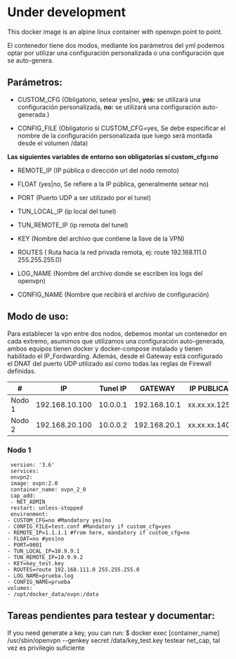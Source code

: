 # Under development

This docker image is an alpine linux container with openvpn point to point.

El contenedor tiene dos modos, mediante los parámetros del yml podemos optar por utilizar una configuración personalizada o una configuración que se auto-genera.

## Parámetros:

- CUSTOM_CFG (Obligatorio, setear yes|no, **yes:** se utilizará una configuración personalizada, **no:** se utilizará una configuración auto-generada.)

- CONFIG_FILE (Obligatorio si CUSTOM_CFG=yes, Se debe especificar el nombre de la configuración personalizada que luego será montada desde el volumen /data)

**Las siguientes variables de entorno son obligatorias si custom_cfg=no**

- REMOTE_IP (IP pública o dirección url del nodo remoto)

- FLOAT (yes|no, Se refiere a la IP pública, generalmente setear no)

- PORT (Puerto UDP a ser utilizado por el tunel)

- TUN_LOCAL_IP (ip local del tunel)

- TUN_REMOTE_IP (ip remota del tunel)

- KEY (Nombre del archivo que contiene la llave de la VPN)

- ROUTES ( Ruta hacia la red privada remota, ej: route 192.168.111.0 255.255.255.0)

- LOG_NAME (Nombre del archivo donde se escriben los logs del openvpn)

- CONFIG_NAME (Nombre que recibirá el archivo de configuración)


## Modo de uso:
Para establecer la vpn entre dos nodos, debemos montar un contenedor en cada extremo, asumimos que utilizamos una configuración auto-generada, ambos equipos tienen docker y docker-compose instalado y tienen habilitado el IP_Fordwarding. Además, desde el Gateway está configurado el DNAT del puerto UDP utilizado así como todas las reglas de Firewall definidas.

|#| IP |Tunel IP|GATEWAY|IP PUBLICA|
|--|--|--|--|--|
|Nodo 1|192.168.10.100|10.0.0.1|192.168.10.1|xx.xx.xx.125|
|Nodo 2|192.168.20.100|10.0.0.2|192.168.20.1|xx.xx.xx.140|

### Nodo 1
     version: '3.6'
     services:
     onvpn2:
     image: ovpn:2.0
     container_name: ovpn_2_0
     cap_add:
     - NET_ADMIN
     restart: unless-stopped
     environment:
    - CUSTOM_CFG=no #Mandatory yes|no
    - CONFIG_FILE=test.conf #Mandatory if custom_cfg=yes
    - REMOTE_IP=1.1.1.1 #from here, mandatory if custom_cfg=no
    - FLOAT=no #yes|no
    - PORT=9001
    - TUN_LOCAL_IP=10.9.9.1
    - TUN_REMOTE_IP=10.9.9.2
    - KEY=key_test.key
    - ROUTES=route 192.168.111.0 255.255.255.0
    - LOG_NAME=prueba.log
    - CONFIG_NAME=prueba
    volumes:
    - /opt/docker_data/ovpn:/data





## Tareas pendientes para testear y documentar:
If you need generate a key, you can run: 
$ docker exec [container_name] /usr/sbin/openvpn --genkey secret /data/key_test.key
testear net_cap, tal vez es privilegio suficiente


